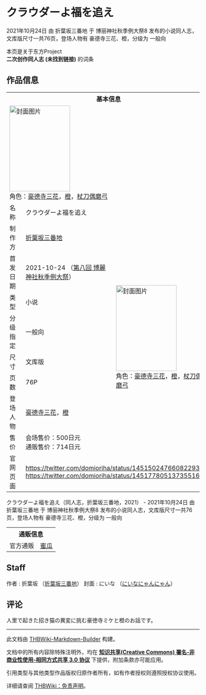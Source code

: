 # クラウダーよ福を追え

<!-- source html: G:\repos\THBWiki-Markdown-Builder\THBWikiMarkdown\Temp\main\6\69\ns0%3A%E3%82%AF%E3%83%A9%E3%82%A6%E3%83%80%E3%83%BC%E3%82%88%E7%A6%8F%E3%82%92%E8%BF%BD%E3%81%88.html -->

2021年10月24日 由 折葉坂三番地 于 博丽神社秋季例大祭8 发布的小说同人志，文库版尺寸一共76页，登场人物有 豪德寺三花、橙，分级为 一般向

本页是关于东方Project  
 **二次创作同人志 (未找到链接)** 的词条
## 作品信息

<table><tbody><tr><th colspan="3">基本信息</th></tr><tr><td class="cover-artwork-mobile" colspan="2"><a href="./文件-クラウダーよ福を追え封面.jpg.md" class="image" title="封面图片"><img alt="封面图片" src="https://upload.thwiki.cc/thumb/8/80/%E3%82%AF%E3%83%A9%E3%82%A6%E3%83%80%E3%83%BC%E3%82%88%E7%A6%8F%E3%82%92%E8%BF%BD%E3%81%88%E5%B0%81%E9%9D%A2.jpg/158px-%E3%82%AF%E3%83%A9%E3%82%A6%E3%83%80%E3%83%BC%E3%82%88%E7%A6%8F%E3%82%92%E8%BF%BD%E3%81%88%E5%B0%81%E9%9D%A2.jpg" decoding="async" loading="lazy" width="158" height="224" srcset="https://upload.thwiki.cc/thumb/8/80/%E3%82%AF%E3%83%A9%E3%82%A6%E3%83%80%E3%83%BC%E3%82%88%E7%A6%8F%E3%82%92%E8%BF%BD%E3%81%88%E5%B0%81%E9%9D%A2.jpg/238px-%E3%82%AF%E3%83%A9%E3%82%A6%E3%83%80%E3%83%BC%E3%82%88%E7%A6%8F%E3%82%92%E8%BF%BD%E3%81%88%E5%B0%81%E9%9D%A2.jpg 1.5x, https://upload.thwiki.cc/thumb/8/80/%E3%82%AF%E3%83%A9%E3%82%A6%E3%83%80%E3%83%BC%E3%82%88%E7%A6%8F%E3%82%92%E8%BF%BD%E3%81%88%E5%B0%81%E9%9D%A2.jpg/317px-%E3%82%AF%E3%83%A9%E3%82%A6%E3%83%80%E3%83%BC%E3%82%88%E7%A6%8F%E3%82%92%E8%BF%BD%E3%81%88%E5%B0%81%E9%9D%A2.jpg 2x" data-file-width="435" data-file-height="615"></a><div class="cover-char">角色：<a href="./豪德寺三花.md" title="豪德寺三花">豪德寺三花</a>，<a href="./橙.md" title="橙">橙</a>，<a href="./杖刀偶磨弓.md" title="杖刀偶磨弓">杖刀偶磨弓</a></div></td>
</tr><tr><td class="label">名称</td><td colspan="2"> クラウダーよ福を追え </td></tr><tr><td class="label">制作方</td><td><a href="./折葉坂三番地.md" title="折葉坂三番地">折葉坂三番地</a></td><td class="cover-artwork" rowspan="8" style="min-width:224px;"><a href="./文件-クラウダーよ福を追え封面.jpg.md" class="image" title="封面图片"><img alt="封面图片" src="https://upload.thwiki.cc/thumb/8/80/%E3%82%AF%E3%83%A9%E3%82%A6%E3%83%80%E3%83%BC%E3%82%88%E7%A6%8F%E3%82%92%E8%BF%BD%E3%81%88%E5%B0%81%E9%9D%A2.jpg/158px-%E3%82%AF%E3%83%A9%E3%82%A6%E3%83%80%E3%83%BC%E3%82%88%E7%A6%8F%E3%82%92%E8%BF%BD%E3%81%88%E5%B0%81%E9%9D%A2.jpg" decoding="async" loading="lazy" width="158" height="224" srcset="https://upload.thwiki.cc/thumb/8/80/%E3%82%AF%E3%83%A9%E3%82%A6%E3%83%80%E3%83%BC%E3%82%88%E7%A6%8F%E3%82%92%E8%BF%BD%E3%81%88%E5%B0%81%E9%9D%A2.jpg/238px-%E3%82%AF%E3%83%A9%E3%82%A6%E3%83%80%E3%83%BC%E3%82%88%E7%A6%8F%E3%82%92%E8%BF%BD%E3%81%88%E5%B0%81%E9%9D%A2.jpg 1.5x, https://upload.thwiki.cc/thumb/8/80/%E3%82%AF%E3%83%A9%E3%82%A6%E3%83%80%E3%83%BC%E3%82%88%E7%A6%8F%E3%82%92%E8%BF%BD%E3%81%88%E5%B0%81%E9%9D%A2.jpg/317px-%E3%82%AF%E3%83%A9%E3%82%A6%E3%83%80%E3%83%BC%E3%82%88%E7%A6%8F%E3%82%92%E8%BF%BD%E3%81%88%E5%B0%81%E9%9D%A2.jpg 2x" data-file-width="435" data-file-height="615"></a><div class="cover-char">角色：<a href="./豪德寺三花.md" title="豪德寺三花">豪德寺三花</a>，<a href="./橙.md" title="橙">橙</a>，<a href="./杖刀偶磨弓.md" title="杖刀偶磨弓">杖刀偶磨弓</a></div></td>
</tr><tr><td class="label">首发日期</td><td>2021-10-24&#160;（<a href="/展会作品列表?e=%E5%8D%9A%E4%B8%BD%E7%A5%9E%E7%A4%BE%E7%A7%8B%E5%AD%A3%E4%BE%8B%E5%A4%A7%E7%A5%AD%238">第八回 博麗神社秋季例大祭</a>）</td></tr><tr><td class="label">类型</td><td>小说</td></tr><tr><td class="label">分级指定</td><td>一般向</td></tr><tr><td class="label">尺寸</td><td>文库版</td></tr><tr><td class="label">页数</td><td>76P</td></tr><tr><td class="label">登场人物</td><td><a href="./豪德寺三花.md" title="豪德寺三花">豪德寺三花</a>，<a href="./橙.md" title="橙">橙</a></td></tr><tr><td class="label">售价</td><td>会场售价：500日元<br>通贩售价：714日元</td></tr>
<tr><td class="label">官网页面</td><td colspan="2"><a rel="nofollow" class="external free" href="https://twitter.com/domioriha/status/1451502476608229378">https://twitter.com/domioriha/status/1451502476608229378</a><br><a rel="nofollow" class="external free" href="https://twitter.com/domioriha/status/1451778051373551619">https://twitter.com/domioriha/status/1451778051373551619</a></td></tr></tbody></table>

クラウダーよ福を追え（同人志，折葉坂三番地，2021） - 2021年10月24日 由 折葉坂三番地 于 博丽神社秋季例大祭8 发布的小说同人志，文库版尺寸一共76页，登场人物有 豪德寺三花、橙，分级为 一般向

<table><tbody><tr><th colspan="3">通贩信息</th></tr><tr><td class="label">官方通贩</td><td colspan="2"><a rel="nofollow" class="external text" href="https://www.melonbooks.co.jp/detail/detail.php?product_id=1126267">蜜瓜</a></td></tr></tbody></table>


## Staff
作者
: 折葉坂 （[折葉坂三番地](./折葉坂三番地.md)）
封面
: にいな （[にいなにゃんにゃん](./にいなにゃんにゃん.md)）

## 评论
  
人里で起きた招き猫の異変に挑む豪徳寺ミケと橙のお話です。
  
  
  

  





---

此文档由 [THBWiki-Markdown-Builder](https://github.com/Delsin-Yu/THBWiki-Markdown-Builder) 构建。

文档中的所有内容除特殊注明外，均在 [**知识共享(Creative Commons) 署名-非商业性使用-相同方式共享 3.0 协议**](https://creativecommons.org/licenses/by-sa/3.0/deed.zh-hans) 下提供，附加条款亦可能应用。

引用类型与其他类型作品版权归原作者所有，如有作者授权则遵照授权协议使用。

详细请查阅 [THBWiki：免责声明](https://thbwiki.cc/THBWiki:%E5%85%8D%E8%B4%A3%E5%A3%B0%E6%98%8E)。

